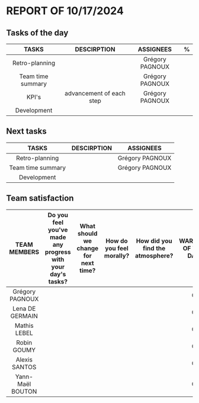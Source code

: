 # REPORT OF 10/17/2024

## Tasks of the day

| TASKS | DESCIRPTION | ASSIGNEES | % |
| :-: | :-: | :-: | :-: |
| Retro-planning |  | Grégory PAGNOUX |  |
| Team time summary |  | Grégory PAGNOUX |  |
| KPI's | advancement of each step | Grégory PAGNOUX |  |
| Development |  |  |  |

## Next tasks

| TASKS | DESCIRPTION | ASSIGNEES |
| :-: | :-: | :-: |
| Retro-planning |  | Grégory PAGNOUX |
| Team time summary |  | Grégory PAGNOUX |
| Development |  |  |

## Team satisfaction

| TEAM MEMBERS | Do you feel you've made any progress with your day's tasks? | What should we change for next time? | How do you feel morally? | How did you find the atmosphere? | WARNING OF THE DAY | TOTAL WARNINGS |
| :-: | :-: | :-: | :-: | :-: | :-: | :-: |
| Grégory PAGNOUX |  |  |  |  | 0 | 0 |
| Lena DE GERMAIN |  |  |  |  | 0 | 0 |
| Mathis LEBEL |  |  |  |  | 0 | 0 |
| Robin GOUMY |  |  |  |  | 0 | 0 |
| Alexis SANTOS |  |  |  |  | 0 | 0 |
| Yann-Maël BOUTON |  |  |  |  | 0 | 0 |
